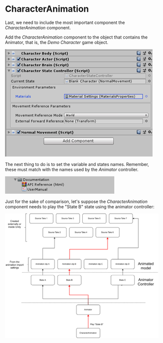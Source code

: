 # CharacterAnimation

Last, we need to include the most important component the _CharacterAnimation_ component.



Add the _CharacterAnimation_ component to the object that contains the Animator, that is, the _Demo Character_ game object.

![](../../../.gitbook/assets/imagen%20%282%29.png)

 The next thing to do is to set the variable and states names. Remember, these must match with the names used by the _Animator_ controller.

![](../../../.gitbook/assets/imagen%20%2824%29.png)

Just for the sake of comparison, let's suppose the _CharacterAnimation_ component needs to play the "State B" state using the animator controller:

![](../../../.gitbook/assets/animator_canimation.png)

